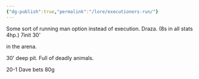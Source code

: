 ```yaml
---
{"dg-publish":true,"permalink":"/lore/executioners-run/"}
---
```


Some sort of running man option instead of execution.
Draza. (8s in all stats 4hp.) 7init 30'

in the arena.

30' deep pit.
Full of deadly animals.

20-1
Dave bets 80g

